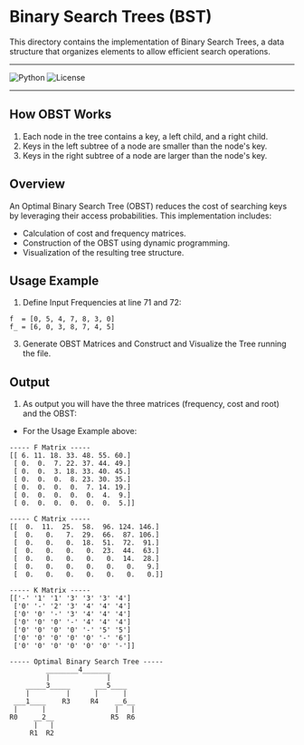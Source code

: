 # Binary Search Trees (BST)

This directory contains the implementation of Binary Search Trees, a data structure that organizes elements to allow efficient search operations.

---

![Python](https://img.shields.io/badge/python-3.8-blue)
![License](https://img.shields.io/badge/license-MIT-green)

---

## How OBST Works

1. Each node in the tree contains a key, a left child, and a right child.
2. Keys in the left subtree of a node are smaller than the node's key.
3. Keys in the right subtree of a node are larger than the node's key.

## Overview
An Optimal Binary Search Tree (OBST) reduces the cost of searching keys by leveraging their access probabilities. This implementation includes:
- Calculation of cost and frequency matrices.
- Construction of the OBST using dynamic programming.
- Visualization of the resulting tree structure.

## Usage Example

1. Define Input Frequencies at line 71 and 72:
```
f  = [0, 5, 4, 7, 8, 3, 0]
f_ = [6, 0, 3, 8, 7, 4, 5]
```
3. Generate OBST Matrices and Construct and Visualize the Tree running the file.

## Output

1. As output you will have the three matrices (frequency, cost and root) and the OBST:

- For the Usage Example above:
```
----- F Matrix -----
[[ 6. 11. 18. 33. 48. 55. 60.]
 [ 0.  0.  7. 22. 37. 44. 49.]
 [ 0.  0.  3. 18. 33. 40. 45.]
 [ 0.  0.  0.  8. 23. 30. 35.]
 [ 0.  0.  0.  0.  7. 14. 19.]
 [ 0.  0.  0.  0.  0.  4.  9.]
 [ 0.  0.  0.  0.  0.  0.  5.]]

----- C Matrix -----
[[  0.  11.  25.  58.  96. 124. 146.]
 [  0.   0.   7.  29.  66.  87. 106.]
 [  0.   0.   0.  18.  51.  72.  91.]
 [  0.   0.   0.   0.  23.  44.  63.]
 [  0.   0.   0.   0.   0.  14.  28.]
 [  0.   0.   0.   0.   0.   0.   9.]
 [  0.   0.   0.   0.   0.   0.   0.]]

----- K Matrix -----
[['-' '1' '1' '3' '3' '3' '4']
 ['0' '-' '2' '3' '4' '4' '4']
 ['0' '0' '-' '3' '4' '4' '4']
 ['0' '0' '0' '-' '4' '4' '4']
 ['0' '0' '0' '0' '-' '5' '5']
 ['0' '0' '0' '0' '0' '-' '6']
 ['0' '0' '0' '0' '0' '0' '-']]

----- Optimal Binary Search Tree -----
         ________4_______
         |              |
    _____3_____      ___5____
    |         |      |      |
 ___1____    R3     R4    __6__
 |      |                 |   |
R0    __2__              R5  R6
      |   |
     R1  R2

```
